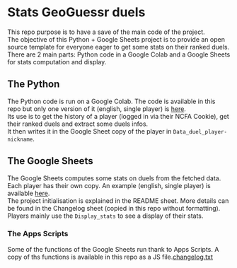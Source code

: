 # Stats GeoGuessr duels

This repo purpose is to have a save of the main code of the project.  
The objective of this Python + Google Sheets project is to provide an open source template for everyone eager to get some stats on their ranked duels.  
There are 2 main parts: Python code in a Google Colab and a Google Sheets for stats computation and display.

## The Python

The Python code is run on a Google Colab. The code is available in this repo but only one version of it (english, single player) is [here](https://colab.research.google.com/drive/1EZRXe12tddKED87EGRuOS9KvWWfQRQdw#scrollTo=-cyrdcgAaeN7).  
Its use is to get the history of a player (logged in via their NCFA Cookie), get their ranked duels and extract some duels infos.  
It then writes it in the Google Sheet copy of the player in `Data_duel_player-nickname`.

## The Google Sheets

The Google Sheets computes some stats on duels from the fetched data. Each player has their own copy. An example (english, single player) is available [here](https://docs.google.com/spreadsheets/d/1SSKhHFIQXc4DQkdYxaSuepbpWTFg_i4py01cBnUMxW8/edit#gid=1352884186).  
The project initialisation is explained in the README sheet. More details can be found in the Changelog sheet (copied in this repo without formatting).  
Players mainly use the `Display_stats` to see a display of their stats.

### The Apps Scripts
Some of the functions of the Google Sheets run thank to Apps Scripts. A copy of ths functions is available in this repo as a JS file.[changelog.txt](https://github.com/xi4774/Geoguessr-Duel-stats/files/13943936/changelog.txt)
